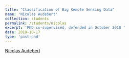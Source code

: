 ```yaml
---
title: "Classification of Big Remote Sensing Data"
name: 'Nicolas Audebert'
collection: students
permalink: /students/nicolas
excerpt: 'PhD co-supervised, defended in October 2018 '
date: 2018-10-17
type: 'past-phd'
---
```


[Nicolas Audebert](http://nicolas.audebert.at/)


